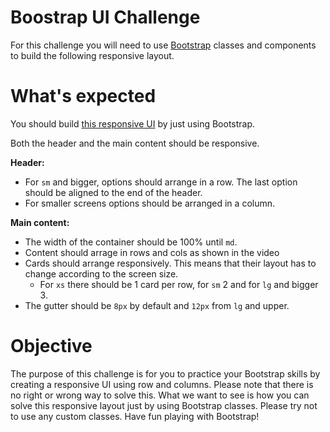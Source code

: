 # Boostrap UI Challenge

For this challenge you will need to use [Bootstrap](https://getbootstrap.com/docs/5.1/getting-started/introduction/) classes and components to build the following responsive layout.

# What's expected

You should build [this responsive UI](https://youtu.be/MvuwhkZJuLY) by just using Bootstrap.

Both the header and the main content should be responsive.

**Header:**

- For `sm` and bigger, options should arrange in a row. The last option should be aligned to the end of the header.
- For smaller screens options should be arranged in a column.

**Main content:**

- The width of the container should be 100% until `md`.
- Content should arrage in rows and cols as shown in the video
- Cards should arrange responsively. This means that their layout has to change according to the screen size.
  - For `xs` there should be 1 card per row, for `sm` 2 and for `lg` and bigger 3.
- The gutter should be `8px` by default and `12px` from `lg` and upper.

# Objective

The purpose of this challenge is for you to practice your Bootstrap skills by creating a responsive UI using row and columns. Please note that there is no right or wrong way to solve this. What we want to see is how you can solve this responsive layout just by using Bootstrap classes. Please try not to use any custom classes. Have fun playing with Bootstrap!
